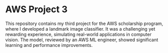# AWS Project 3
This repository contains my third project for the AWS scholarship program, where I developed a landmark image classifier. It was a challenging yet rewarding experience, simulating real-world applications in computer vision. The model, reviewed by an AWS ML engineer, showed significant learning and performance improvements.
